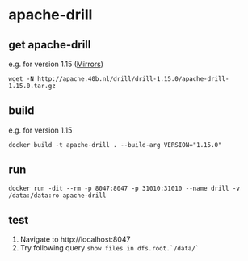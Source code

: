 # apache-drill

## get apache-drill 
e.g. for version 1.15 ([Mirrors](https://drill.apache.org/download/))
```
wget -N http://apache.40b.nl/drill/drill-1.15.0/apache-drill-1.15.0.tar.gz
```

## build 
e.g. for version 1.15
```
docker build -t apache-drill . --build-arg VERSION="1.15.0"
```

## run
```
docker run -dit --rm -p 8047:8047 -p 31010:31010 --name drill -v /data:/data:ro apache-drill
```

## test
1. Navigate to http://localhost:8047
2. Try following query ```show files in dfs.root.`/data/` ```
